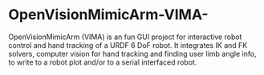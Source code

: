# OpenVisionMimicArm-VIMA-
OpenVisionMimicArm (VIMA) is an fun GUI project for interactive robot control and hand tracking of a URDF 6 DoF robot. It integrates IK and FK solvers, computer vision for hand tracking and finding user limb angle info, to  write to a robot plot and/or to a serial interfaced robot.
